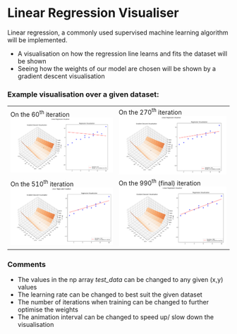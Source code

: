 # Linear Regression Visualiser 

Linear regression, a commonly used supervised
machine learning algorithm will be implemented.
- A visualisation on how the regression line learns
  and fits the dataset will be shown
- Seeing how the weights of our model are
  chosen will
  be shown by a gradient descent
  visualisation
  
### Example visualisation over a given dataset:


<table>
  <tr>
    <td>On the 60<sup>th</sup> iteration<img src="images/img.png" width="500"></td>
    <td>On the 270<sup>th</sup> iteration<img src="images/img_1.png" width="500"></td>
  </tr>
    <tr>
    <td>On the 510<sup>th</sup> iteration<img src="images/img_2.png" width="500"></td>
    <td>On the 990<sup>th</sup> (final) iteration<img src="images/img_3.png" width="500"></td>
  </tr>
 </table>

### Comments

- The values in the np array _test_data_ can be changed to any given (x,y) values
- The learning rate can be changed to best suit the given dataset
- The number of iterations when training can be changed to further optimise the weights
- The animation interval can be changed to speed up/ slow down the visualisation
